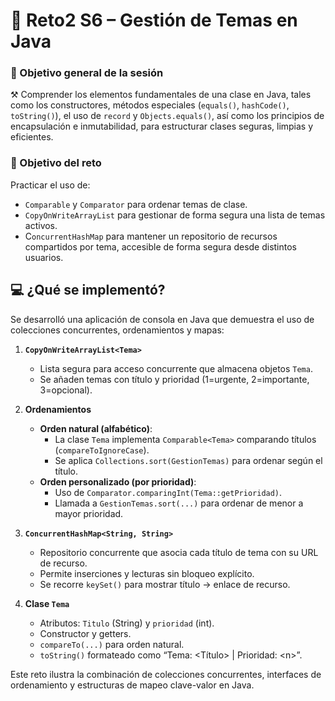 # 🚀 Reto2 S6 – Gestión de Temas en Java

### 🎯 Objetivo general de la sesión
⚒️ Comprender los elementos fundamentales de una clase en Java, tales como los constructores, métodos especiales (`equals()`, `hashCode()`, `toString()`), el uso de `record` y `Objects.equals()`, así como los principios de encapsulación e inmutabilidad, para estructurar clases seguras, limpias y eficientes.

### 🎯 Objetivo del reto
Practicar el uso de:
- `Comparable` y `Comparator` para ordenar temas de clase.
- `CopyOnWriteArrayList` para gestionar de forma segura una lista de temas activos.
- C`oncurrentHashMap` para mantener un repositorio de recursos compartidos por tema, accesible de forma segura desde distintos usuarios.

## 💻 ¿Qué se implementó?
Se desarrolló una aplicación de consola en Java que demuestra el uso de colecciones concurrentes, ordenamientos y mapas:

1. **`CopyOnWriteArrayList<Tema>`**  
   - Lista segura para acceso concurrente que almacena objetos `Tema`.  
   - Se añaden temas con título y prioridad (1=urgente, 2=importante, 3=opcional).

2. **Ordenamientos**  
   - **Orden natural (alfabético)**:  
     - La clase `Tema` implementa `Comparable<Tema>` comparando títulos (`compareToIgnoreCase`).  
     - Se aplica `Collections.sort(GestionTemas)` para ordenar según el título.  
   - **Orden personalizado (por prioridad)**:  
     - Uso de `Comparator.comparingInt(Tema::getPrioridad)`.  
     - Llamada a `GestionTemas.sort(...)` para ordenar de menor a mayor prioridad.

3. **`ConcurrentHashMap<String, String>`**  
   - Repositorio concurrente que asocia cada título de tema con su URL de recurso.  
   - Permite inserciones y lecturas sin bloqueo explícito.  
   - Se recorre `keySet()` para mostrar título → enlace de recurso.

4. **Clase `Tema`**  
   - Atributos: `Titulo` (String) y `prioridad` (int).  
   - Constructor y getters.  
   - `compareTo(...)` para orden natural.  
   - `toString()` formateado como “Tema: \<Título\> | Prioridad: \<n\>”.

Este reto ilustra la combinación de colecciones concurrentes, interfaces de ordenamiento y estructuras de mapeo clave-valor en Java.
